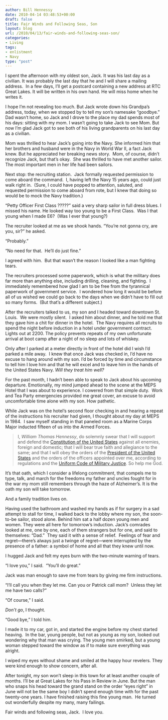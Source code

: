 ```yaml
---
author: Bill Hennessy
date: 2010-04-14 03:48:53+00:00
draft: false
title: Fair Winds and Following Seas, Son
layout: blog
url: /2010/04/13/fair-winds-and-following-seas-son/
categories:
- Living
tags:
- enlistment
- Navy
type: "post"
---
```


I spent the afternoon with my oldest son, Jack. It was his last day as a civilian. It was probably the last day that he and I will share a mailing address.  In a few days, I’ll get a postcard containing a new address at RTC Great Lakes. It will be written in his own hand. He will miss home when he writes it.

I hope I’m not revealing too much. But Jack wrote down his Grandpa’s address, today, when we stopped by to tell my son’s namesake “goodbye.”  Dad wasn’t home, so Jack and I drove to the place my dad spends most of his days: sitting with my mom. I wasn’t going to take Jack to see Mom. But now I’m glad Jack got to see both of his living grandparents on his last day as a civilian.

Mom was thrilled to hear Jack’s going into the Navy. She informed him that her brothers and husband were in the Navy in World War II, a fact Jack knew. But he appreciated her breaking news story.  Mom, of course, didn’t recognize Jack, but that’s okay.  She was thrilled to have met another sailor. The most important men in her life had been sailors.

Next stop: the recruiting station.  Jack formally requested permission to come aboard the command.  I, having left the Navy 15 years ago, could just walk right in.  (Sure, I could have popped to attention, saluted, and requested permission to come aboard from rote, but I knew that doing so would be to mock the Navy tradition.)

“Petty Officer First Class ?????” said a very sharp sailor in full dress blues. I missed his name. He looked way too young to be a First Class.  Was I that young when I made E6?  (Was I ever that young?)

The recruiter looked at me as we shook hands. “You’re not gonna cry, are you, sir?” he asked.

“Probably.”

“No need for that.  He’ll do just fine.”

I agreed with him.  But that wasn’t the reason I looked like a man fighting tears.

The recruiters processed some paperwork, which is what the military does far more than anything else, including drilling, cleaning, and fighting.  I immediately remembered how glad I am to be free from the tyrannical paperwork of government service.  I wondered how long it would be before all of us wished we could go back to the days when we didn’t have to fill out so many forms.  (But that’s a different subject.)

After the recruiters talked to us, my son and I headed toward downtown St. Louis.  We were mostly silent.  I asked him about dinner, and he told me that they gave him a chit for dinner in the hotel.  The Navy requires all recruits to spend the night before induction in a hotel under government contract.  Lights out at 2200. The policy prevents repeats of my own unfortunate arrival at boot camp after a night of no sleep and lots of whiskey.

Only after I parked at a meter directly in front of the hotel did I wish I’d parked a mile away.  I knew that once Jack was checked in, I’d have no excuse to hang around with my son. I’d be forced by time and circumstance to tell him I love him and that he will excel and to leave him in the hands of the United States Navy. _Will they treat him well?_

For the past month, I hadn’t been able to speak to Jack about his upcoming departure. Emotionally, my mind jumped ahead to the scene at the MEPS Hotel that I was about to experience. I cowered from that simple duty.  Work and Tea Party emergencies provided me great cover, an excuse to avoid uncomfortable time alone with my son. How pathetic.

While Jack was on the hotel’s second floor checking in and hearing a repeat of the instructions his recruiter had given, I thought about my day at MEPS in 1984.  I saw myself standing in that paneled room as a Marine Corps Major inducted fifteen of us into the Armed Forces.



> I, _William Thomas Hennessy_, do solemnly swear that I will support and defend the [Constitution of the United States](https://en.wikipedia.org/wiki/United_States_Constitution) against all enemies, foreign and domestic; that I will bear true faith and allegiance to the same; and that I will obey the orders of the [President of the United States](https://en.wikipedia.org/wiki/President_of_the_United_States) and the orders of the officers appointed over me, according to regulations and the [Uniform Code of Military Justice](https://en.wikipedia.org/wiki/Uniform_Code_of_Military_Justice). So help me God.



It’s that oath, which I consider a lifelong commitment, that compels me to type, talk, and march for the freedoms my father and uncles fought for in the war my mom still remembers through the haze of Alzheimer’s. It is the oath my son will take tomorrow.

And a family tradition lives on.

Having used the bathroom and washed my hands as if for surgery in a sad attempt to stall for time, I walked back to the lobby where my son, the soon-to-be sailor, stood alone. Behind him sat a half dozen young men and women. They were all here for tomorrow’s induction. Jack’s comrades looked at me, one by one, each of them strangers but for one, and said to themselves: “Dad.”  They said it with a sense of relief.  Feelings of fear and regret—there’s always just a twinge of regret—were interrupted by the presence of a father: a symbol of home and all that they knew until now.

I hugged Jack and felt my eyes burn with the two-minute warning of tears.

“I love you,” I said.  “You’ll do great.”

Jack was man enough to save me from tears by giving me firm instructions.

“I’ll call you when they let me. Can you or Patrick call mom?  Unless they let me have two calls?”

“Of course,” I said.

_Don’t go_, I thought.

“Good bye,” I told him.

I made it to my car, got in, and started the engine before my chest started heaving.  In the bar, young people, but not as young as my son, looked out wondering why that man was crying. The young men smirked, but a young woman stepped toward the window as if to make sure everything was alright.

I wiped my eyes without shame and smiled at the happy hour revelers. They were kind enough to show concern, after all.

After tonight, my son won’t sleep in this town for at least another couple of months. I’ll be at Great Lakes for his Pass in Review in June. But the man who snaps his head toward the grand stand on the order “eyes right” in June will not be the same boy I didn’t spend enough time with for the past twenty-one years. I have finished raising this fine young man.  He turned out wonderfully despite my many, many failings.

Fair winds and following seas, Jack.  I love you.
